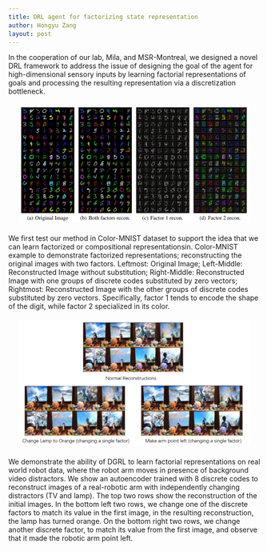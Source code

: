 ```yaml
---
title: DRL agent for factorizing state representation
author: Hongyu Zang
layout: post
---
```

<!-- 日期可能需要改一下 -->
<div class="container">
	<p>In the cooperation of our lab, Mila, and MSR-Montreal, we designed a novel DRL framework to address the issue of designing the goal of the agent for high-dimensional sensory inputs by learning factorial representations of goals and processing the resulting representation via a discretization bottleneck.</p>
</div>
<div style="float:center;border:solid 1px 000;margin:20px;"><img src="/assets/images/research/img_reconstruct_vq.png"></div>
<div class="container">
	<p>We first test our method in Color-MNIST dataset to support the idea that we can learn factorized or compositional representationsin. Color-MNIST example to demonstrate factorized representations; reconstructing the original images with two factors. Leftmost: Original Image; Left-Middle: Reconstructed Image without substitution; Right-Middle: Reconstructed Image with one groups of discrete codes substituted by zero vectors; Rightmost: Reconstructed Image with the other groups of discrete codes substituted by zero vectors. Specifically, factor 1 tends to encode the shape of the digit, while factor 2 specialized in its color.</p>
</div>
<div style="float:center;border:solid 1px 000;margin:20px;"><img src="/assets/images/research/robot_reconstruct_vq.png"></div>
<div class="container">
	<p>We demonstrate the ability of DGRL to learn factorial representations on real world robot data, where the robot arm moves in presence of background video distractors. We show an autoencoder trained with 8 discrete codes to reconstruct images of a real-robotic arm with independently changing distractors (TV and lamp). The top two rows show the reconstruction of the initial images. In the bottom left two rows, we change one of the discrete factors to match its value in the first image, in the resulting reconstruction, the lamp has turned orange. On the bottom right two rows, we change another discrete factor, to match its value from the first image, and observe that it made the robotic arm point left.</p>
</div>